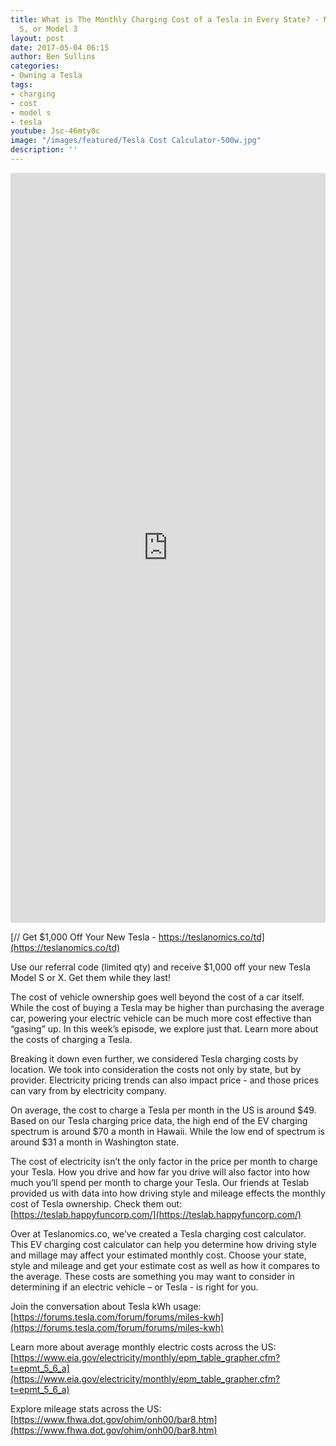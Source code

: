 ```yaml
---
title: What is The Monthly Charging Cost of a Tesla in Every State? - Model X, Model
  S, or Model 3
layout: post
date: 2017-05-04 06:15
author: Ben Sullins
categories:
- Owning a Tesla
tags:
- charging
- cost
- model s
- tesla
youtube: Jsc-46mty0c
image: "/images/featured/Tesla Cost Calculator-500w.jpg"
description: ''
---
```



<iframe frameborder="0" marginheight="0" marginwidth="0" allowtransparency="true" class="tableauViz" style="display: block; width: 100%; height: 1200; margin: 0px; padding: 0px; border: none;" width="100%" height="1200" src="https://public.tableau.com/views/tesla-charging-costs/self?:embed=y&amp;:showVizHome=no&amp;:hoswidtt_url=https%3A%2F%2Fpublic.tableau.com%2F&amp;:tabs=yes&amp;:toolbar=yes&amp;:animate_transition=yes&amp;:display_static_image=no&amp;:display_spinner=no&amp;:display_overlay=yes&amp;:display_count=yes"></iframe>

[
](https://teslanomics.co/td)

[// Get $1,000 Off Your New Tesla - https://teslanomics.co/td](https://teslanomics.co/td)

Use our referral code (limited qty) and receive $1,000 off your new Tesla Model S or X. Get them while they last!

The cost of vehicle ownership goes well beyond the cost of a car itself. While the cost of buying a Tesla may be higher than purchasing the average car, powering your electric vehicle can be much more cost effective than “gasing” up. In this week’s episode, we explore just that. Learn more about the costs of charging a Tesla.

Breaking it down even further, we considered Tesla charging costs by location. We took into consideration the costs not only by state, but by provider. Electricity pricing trends can also impact price - and those prices can vary from by electricity company.

On average, the cost to charge a Tesla per month in the US is around $49. Based on our Tesla charging price data, the high end of the EV charging spectrum is around $70 a month in Hawaii. While the low end of spectrum is around $31 a month in Washington state.

The cost of electricity isn’t the only factor in the price per month to charge your Tesla. How you drive and how far you drive will also factor into how much you’ll spend per month to charge your Tesla. Our friends at Teslab provided us with data into how driving style and mileage effects the monthly cost of Tesla ownership. Check them out: [https://teslab.happyfuncorp.com/](https://teslab.happyfuncorp.com/)

Over at Teslanomics.co, we’ve created a Tesla charging cost calculator. This EV charging cost calculator can help you determine how driving style and millage may affect your estimated monthly cost. Choose your state, style and mileage and get your estimate cost as well as how it compares to the average. These costs are something you may want to consider in determining if an electric vehicle – or Tesla - is right for you.

Join the conversation about Tesla kWh usage: [https://forums.tesla.com/forum/forums/miles-kwh](https://forums.tesla.com/forum/forums/miles-kwh)

Learn more about average monthly electric costs across the US: [https://www.eia.gov/electricity/monthly/epm_table_grapher.cfm?t=epmt_5_6_a](https://www.eia.gov/electricity/monthly/epm_table_grapher.cfm?t=epmt_5_6_a)

Explore mileage stats across the US: [https://www.fhwa.dot.gov/ohim/onh00/bar8.htm](https://www.fhwa.dot.gov/ohim/onh00/bar8.htm)
